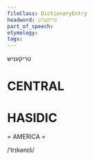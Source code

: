 ```yaml
---
fileClass: DictionaryEntry
headword: טריקעניש
part_of_speech: 
etymology: 
tags: 
---
```

טריקעניש

CENTRAL
========

HASIDIC
=======
= AMERICA = 

/ˈtrɪkənɪš/